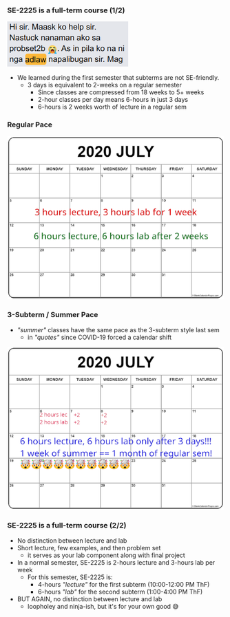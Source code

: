 ### SE-2225 is a full-term course (1/2)

![stuck](images/stuck.png) <!-- .element style="width: 530px; height: 200px;" -->

+ We learned during the first semester that subterms are not SE-friendly.
  - 3 days is equivalent to 2-weeks on a regular semester
    * Since classes are compressed from 18 weeks to 5+ weeks
    * 2-hour classes per day means 6-hours in just 3 days
    * 6-hours is 2 weeks worth of lecture in a regular sem



### Regular Pace

![sem](images/sem.png)



### 3-Subterm / Summer Pace

+ <!-- .element style="font-size: 0.55em" --> <em>"summer"</em> classes have the same pace as the 3-subterm style last sem 
  - in _"quotes"_ since COVID-19 forced a calendar shift

![summer](images/summer.png)



### SE-2225 is a full-term course (2/2)

* No distinction between lecture and lab
* Short lecture, few examples, and then problem set
  - it serves as your lab component along with final project
* In a normal semester, SE-2225 is 2-hours lecture and 3-hours lab per week
  - For this semester, SE-2225 is:
    + 4-hours _"lecture"_ for the first subterm (10:00-12:00 PM ThF)
    + 6-hours _"lab"_ for the second subterm (1:00-4:00 PM ThF)
* BUT AGAIN, no distinction between lecture and lab
  - loopholey and ninja-ish, but it's for your own good 😅